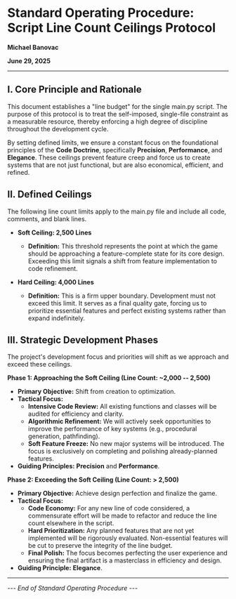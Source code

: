 # Standard Operating Procedure: Script Line Count Ceilings Protocol

**Michael Banovac**

**June 29, 2025**

---

## I. Core Principle and Rationale

This document establishes a "line budget" for the single main.py script. The purpose of this protocol is to treat the self-imposed, single-file constraint as a measurable resource, thereby enforcing a high degree of discipline throughout the development cycle.

By setting defined limits, we ensure a constant focus on the foundational principles of the **Code Doctrine**, specifically **Precision**, **Performance**, and **Elegance**. These ceilings prevent feature creep and force us to create systems that are not just functional, but are also economical, efficient, and refined.

## II. Defined Ceilings

The following line count limits apply to the main.py file and include all code, comments, and blank lines.

- **Soft Ceiling: 2,500 Lines**
  - **Definition:** This threshold represents the point at which the game should be approaching a feature-complete state for its core design. Exceeding this limit signals a shift from feature implementation to code refinement.

- **Hard Ceiling: 4,000 Lines**
  - **Definition:** This is a firm upper boundary. Development must not exceed this limit. It serves as a final quality gate, forcing us to prioritize essential features and perfect existing systems rather than expand indefinitely.

## III. Strategic Development Phases

The project's development focus and priorities will shift as we approach and exceed these ceilings.

**Phase 1: Approaching the Soft Ceiling (Line Count: ~2,000 -- 2,500)**

- **Primary Objective:** Shift from creation to optimization.
- **Tactical Focus:**
  - **Intensive Code Review:** All existing functions and classes will be audited for efficiency and clarity.
  - **Algorithmic Refinement:** We will actively seek opportunities to improve the performance of key systems (e.g., procedural generation, pathfinding).
  - **Soft Feature Freeze:** No new major systems will be introduced. The focus is exclusively on completing and polishing already-planned features.
- **Guiding Principles:** **Precision** and **Performance**.

**Phase 2: Exceeding the Soft Ceiling (Line Count: > 2,500)**

- **Primary Objective:** Achieve design perfection and finalize the game.
- **Tactical Focus:**
  - **Code Economy:** For any new line of code considered, a commensurate effort will be made to refactor and reduce the line count elsewhere in the script.
  - **Hard Prioritization:** Any planned features that are not yet implemented will be rigorously evaluated. Non-essential features will be cut to preserve the integrity of the line budget.
  - **Final Polish:** The focus becomes perfecting the user experience and ensuring the final artifact is a masterclass in efficiency and design.
- **Guiding Principle:** **Elegance**.

---

*--- End of Standard Operating Procedure ---*